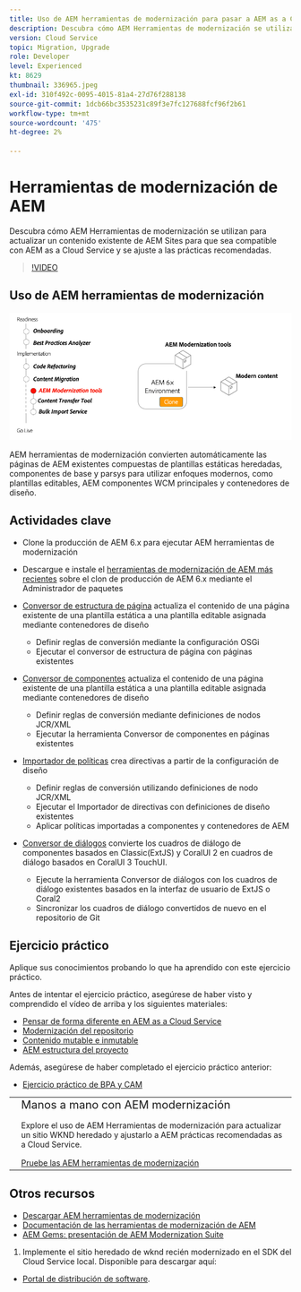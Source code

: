 ```yaml
---
title: Uso de AEM herramientas de modernización para pasar a AEM as a Cloud Service
description: Descubra cómo AEM Herramientas de modernización se utilizan para actualizar un proyecto y contenido de AEM existente para que sean compatibles con AEM as a Cloud Service.
version: Cloud Service
topic: Migration, Upgrade
role: Developer
level: Experienced
kt: 8629
thumbnail: 336965.jpeg
exl-id: 310f492c-0095-4015-81a4-27d76f288138
source-git-commit: 1dcb66bc3535231c89f3e7fc127688fcf96f2b61
workflow-type: tm+mt
source-wordcount: '475'
ht-degree: 2%

---
```



# Herramientas de modernización de AEM

Descubra cómo AEM Herramientas de modernización se utilizan para actualizar un contenido existente de AEM Sites para que sea compatible con AEM as a Cloud Service y se ajuste a las prácticas recomendadas.

>[!VIDEO](https://video.tv.adobe.com/v/336965/?quality=12&learn=on)

## Uso de AEM herramientas de modernización

![Ciclo de vida de las herramientas de modernización AEM](./assets/aem-modernization-tools.png)

AEM herramientas de modernización convierten automáticamente las páginas de AEM existentes compuestas de plantillas estáticas heredadas, componentes de base y parsys para utilizar enfoques modernos, como plantillas editables, AEM componentes WCM principales y contenedores de diseño.

## Actividades clave

+ Clone la producción de AEM 6.x para ejecutar AEM herramientas de modernización
+ Descargue e instale el [herramientas de modernización de AEM más recientes](https://github.com/adobe/aem-modernize-tools/releases/latest) sobre el clon de producción de AEM 6.x mediante el Administrador de paquetes

+ [Conversor de estructura de página](https://opensource.adobe.com/aem-modernize-tools/pages/tools/page-structure.html) actualiza el contenido de una página existente de una plantilla estática a una plantilla editable asignada mediante contenedores de diseño
   + Definir reglas de conversión mediante la configuración OSGi
   + Ejecutar el conversor de estructura de página con páginas existentes

+ [Conversor de componentes](https://opensource.adobe.com/aem-modernize-tools/pages/tools/component.html) actualiza el contenido de una página existente de una plantilla estática a una plantilla editable asignada mediante contenedores de diseño
   + Definir reglas de conversión mediante definiciones de nodos JCR/XML
   + Ejecutar la herramienta Conversor de componentes en páginas existentes

+ [Importador de políticas](https://opensource.adobe.com/aem-modernize-tools/pages/tools/policy-importer.html) crea directivas a partir de la configuración de diseño
   + Definir reglas de conversión utilizando definiciones de nodo JCR/XML
   + Ejecutar el Importador de directivas con definiciones de diseño existentes
   + Aplicar políticas importadas a componentes y contenedores de AEM

+ [Conversor de diálogos](https://opensource.adobe.com/aem-modernize-tools/pages/tools/dialog.html) convierte los cuadros de diálogo de componentes basados en Classic(ExtJS) y CoralUI 2 en cuadros de diálogo basados en CoralUI 3 TouchUI.
   + Ejecute la herramienta Conversor de diálogos con los cuadros de diálogo existentes basados en la interfaz de usuario de ExtJS o Coral2
   + Sincronizar los cuadros de diálogo convertidos de nuevo en el repositorio de Git

## Ejercicio práctico

Aplique sus conocimientos probando lo que ha aprendido con este ejercicio práctico.

Antes de intentar el ejercicio práctico, asegúrese de haber visto y comprendido el vídeo de arriba y los siguientes materiales:

+ [Pensar de forma diferente en AEM as a Cloud Service](./introduction.md)
+ [Modernización del repositorio](./repository-modernization.md)
+ [Contenido mutable e inmutable](../../developing/basics/mutable-immutable.md)
+ [AEM estructura del proyecto](https://experienceleague.adobe.com/docs/experience-manager-cloud-service/implementing/developing/aem-project-content-package-structure.html?lang=es)

Además, asegúrese de haber completado el ejercicio práctico anterior:

+ [Ejercicio práctico de BPA y CAM](./bpa-and-cam.md#hands-on-exercise)

<table style="border-width:0">
    <tr>
        <td style="width:150px">
            <a  rel="noreferrer"
                target="_blank"
                href="https://github.com/adobe/aem-cloud-engineering-video-series-exercises/tree/session2-migration#bootcamp---session-2-migration-methodology"><img alt="Repositorio de GitHub de ejercicios prácticos" src="./assets/github.png"/>
            </a>        
        </td>
        <td style="width:100%;margin-bottom:1rem;">
            <div style="font-size:1.25rem;font-weight:400;">Manos a mano con AEM modernización</div>
            <p style="margin:1rem 0">
                Explore el uso de AEM Herramientas de modernización para actualizar un sitio WKND heredado y ajustarlo a AEM prácticas recomendadas as a Cloud Service.
            </p>
            <a  rel="noreferrer"
                target="_blank"
                href="https://github.com/adobe/aem-cloud-engineering-video-series-exercises/tree/session2-migration#bootcamp---session-2-migration-methodology" class="spectrum-Button spectrum-Button--primary spectrum-Button--sizeM">
                <span class="spectrum-Button-label has-no-wrap has-text-weight-bold">Pruebe las AEM herramientas de modernización</span>
            </a>
        </td>
    </tr>
</table>

## Otros recursos

+ [Descargar AEM herramientas de modernización](https://github.com/adobe/aem-modernize-tools/releases/latest)
+ [Documentación de las herramientas de modernización de AEM](https://opensource.adobe.com/aem-modernize-tools/)
+ [AEM Gems: presentación de AEM Modernization Suite](https://helpx.adobe.com/experience-manager/kt/eseminars/gems/Introducing-the-AEM-Modernization-Suite.html)



1. Implemente el sitio heredado de wknd recién modernizado en el SDK del Cloud Service local. Disponible para descargar aquí:
+ [Portal de distribución de software](https://experienceleague.adobe.com/docs/experience-cloud/software-distribution/home.htm).
